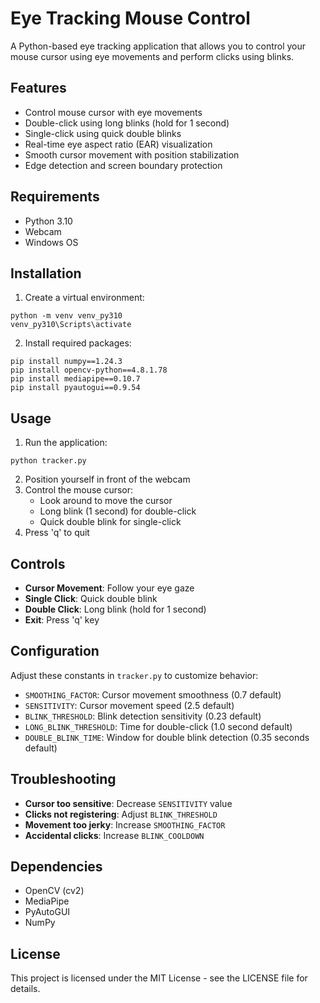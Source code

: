 # Eye Tracking Mouse Control

A Python-based eye tracking application that allows you to control your mouse cursor using eye movements and perform clicks using blinks.

## Features

- Control mouse cursor with eye movements
- Double-click using long blinks (hold for 1 second)
- Single-click using quick double blinks
- Real-time eye aspect ratio (EAR) visualization
- Smooth cursor movement with position stabilization
- Edge detection and screen boundary protection

## Requirements

- Python 3.10
- Webcam
- Windows OS

## Installation

1. Create a virtual environment:
```batch
python -m venv venv_py310
venv_py310\Scripts\activate
```

2. Install required packages:
```batch
pip install numpy==1.24.3
pip install opencv-python==4.8.1.78
pip install mediapipe==0.10.7
pip install pyautogui==0.9.54
```

## Usage

1. Run the application:
```batch
python tracker.py
```

2. Position yourself in front of the webcam
3. Control the mouse cursor:
   - Look around to move the cursor
   - Long blink (1 second) for double-click
   - Quick double blink for single-click
4. Press 'q' to quit

## Controls

- **Cursor Movement**: Follow your eye gaze
- **Single Click**: Quick double blink
- **Double Click**: Long blink (hold for 1 second)
- **Exit**: Press 'q' key

## Configuration

Adjust these constants in `tracker.py` to customize behavior:

- `SMOOTHING_FACTOR`: Cursor movement smoothness (0.7 default)
- `SENSITIVITY`: Cursor movement speed (2.5 default)
- `BLINK_THRESHOLD`: Blink detection sensitivity (0.23 default)
- `LONG_BLINK_THRESHOLD`: Time for double-click (1.0 second default)
- `DOUBLE_BLINK_TIME`: Window for double blink detection (0.35 seconds default)

## Troubleshooting

- **Cursor too sensitive**: Decrease `SENSITIVITY` value
- **Clicks not registering**: Adjust `BLINK_THRESHOLD`
- **Movement too jerky**: Increase `SMOOTHING_FACTOR`
- **Accidental clicks**: Increase `BLINK_COOLDOWN`

## Dependencies

- OpenCV (cv2)
- MediaPipe
- PyAutoGUI
- NumPy

## License

This project is licensed under the MIT License - see the LICENSE file for details.

